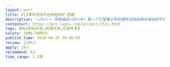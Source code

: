```yaml
---                
layout: post       
title: K12课外活动平台网站MVP 搭建           
description: '</br>一 项目描述</br>KY 是一个汇聚青少年的课外活动及特长培训的平台。平台面向中小机构、家教个体从业人员、及学生家长。 目前线框图和原型基本已经完成，主要需要前端和后端代码。 价格可协商。 </br></br>二 主要功能点</br>1、信息发布查找： 寻找合适的活动机构</br>2、活动发布查找：寻找即将进行的活动</br>3、后台信息上传及维护 ：（目前只开放给工作人员）</br>4、学生家长注册 （个人页面） 关注、历史、评论</br>5、家长社区 （微信群入口）</br></br>三 人员需要</br>1、按照项目时间节点完成</br>2、可兼职</br>'     
contenturl: https://pro.lagou.com/project/7511.html      
tags: [Web网站开发,前端开发,后端开发]            
salary: 3000-5000元          
publish_time: 2018-04-26 14:38:58         
review: 2294人                   
apply: 18人                   
recommend: 0人                   
time_range: 1-2周              
---                 
```

